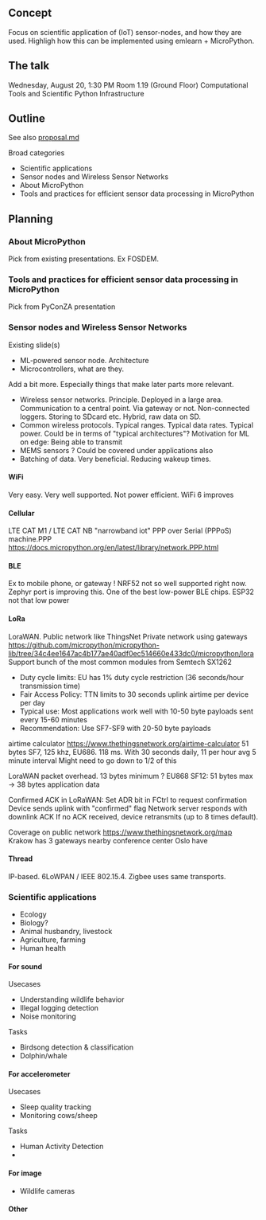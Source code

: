 
## Concept

Focus on scientific application of (IoT) sensor-nodes,
and how they are used.
Highligh how this can be implemented using emlearn + MicroPython.

## The talk

Wednesday, August 20, 1:30 PM
Room 1.19 (Ground Floor)
Computational Tools and Scientific Python Infrastructure



## Outline

See also [proposal.md](./proposal.md)

Broad categories

- Scientific applications
- Sensor nodes and Wireless Sensor Networks
- About MicroPython
- Tools and practices for efficient sensor data processing in MicroPython

## Planning

### About MicroPython
Pick from existing presentations. Ex FOSDEM.

### Tools and practices for efficient sensor data processing in MicroPython
Pick from PyConZA presentation

### Sensor nodes and Wireless Sensor Networks

Existing slide(s)

- ML-powered sensor node. Architecture
- Microcontrollers, what are they.

Add a bit more.
Especially things that make later parts more relevant.

- Wireless sensor networks. Principle. Deployed in a large area.
Communication to a central point. Via gateway or not.
Non-connected loggers. Storing to SDcard etc. Hybrid, raw data on SD.
- Common wireless protocols.
Typical ranges. Typical data rates. Typical power.
Could be in terms of "typical architectures"?
Motivation for ML on edge: Being able to transmit
- MEMS sensors ? Could be covered under applications also
- Batching of data. Very beneficial. Reducing wakeup times.


####  WiFi
Very easy. Very well supported.
Not power efficient. WiFi 6 improves


#### Cellular
LTE CAT M1 / LTE CAT NB "narrowband iot"
PPP over Serial (PPPoS)
machine.PPP 
https://docs.micropython.org/en/latest/library/network.PPP.html

#### BLE
Ex to mobile phone, or gateway
! NRF52 not so well supported right now.
Zephyr port is improving this.
One of the best low-power BLE chips.
ESP32 not that low power

#### LoRa
LoraWAN.
Public network like ThingsNet
Private network using gateways
https://github.com/micropython/micropython-lib/tree/34c4ee1647ac4b177ae40adf0ec514660e433dc0/micropython/lora
Support bunch of the most common modules from Semtech SX1262 

- Duty cycle limits: EU has 1% duty cycle restriction (36 seconds/hour transmission time)
- Fair Access Policy: TTN limits to 30 seconds uplink airtime per device per day
- Typical use: Most applications work well with 10-50 byte payloads sent every 15-60 minutes
- Recommendation: Use SF7-SF9 with 20-50 byte payloads

airtime calculator
https://www.thethingsnetwork.org/airtime-calculator
51 bytes SF7, 125 khz, EU686. 118 ms.
With 30 seconds daily, 11 per hour avg
5 minute interval
Might need to go down to 1/2 of this

LoraWAN packet overhead. 13 bytes minimum ?
EU868 SF12: 51 bytes max → 38 bytes application data

Confirmed ACK in LoRaWAN:
Set ADR bit in FCtrl to request confirmation
Device sends uplink with "confirmed" flag
Network server responds with downlink ACK
If no ACK received, device retransmits (up to 8 times default).

Coverage on public network
https://www.thethingsnetwork.org/map
Krakow has 3 gateways nearby conference center
Oslo have

#### Thread
IP-based. 6LoWPAN / IEEE 802.15.4.
Zigbee uses same transports.



### Scientific applications

- Ecology
- Biology?
- Animal husbandry, livestock
- Agriculture, farming
- Human health

#### For sound

Usecases

- Understanding wildlife behavior
- Illegal logging detection
- Noise monitoring

Tasks

- Birdsong detection & classification
- Dolphin/whale

#### For accelerometer

Usecases

- Sleep quality tracking
- Monitoring cows/sheep

Tasks

- Human Activity Detection
- 

#### For image

- Wildlife cameras

#### Other


